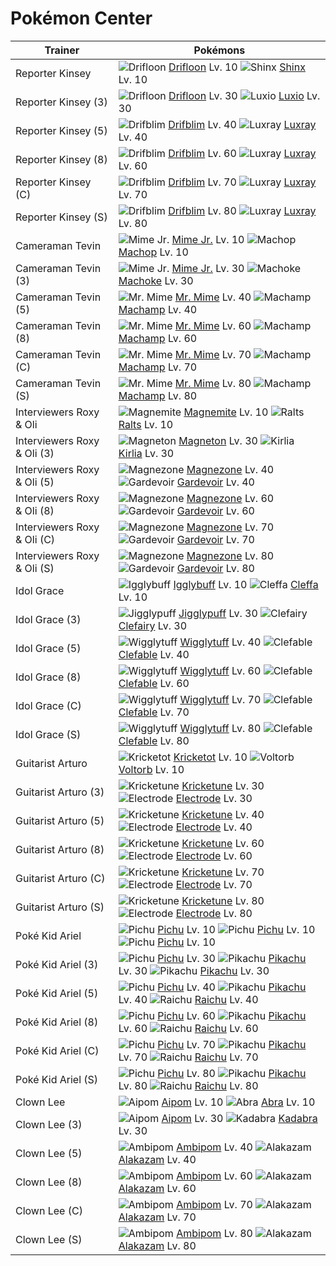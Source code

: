 # Pokémon Center

Trainer                     | Pokémons
---                         | ---
Reporter Kinsey             | ![][425]  [Drifloon] Lv. 10  ![][403]  [Shinx] Lv. 10
Reporter Kinsey (3)         | ![][425]  [Drifloon] Lv. 30  ![][404]  [Luxio] Lv. 30
Reporter Kinsey (5)         | ![][426]  [Drifblim] Lv. 40  ![][405]  [Luxray] Lv. 40
Reporter Kinsey (8)         | ![][426]  [Drifblim] Lv. 60  ![][405]  [Luxray] Lv. 60
Reporter Kinsey (C)         | ![][426]  [Drifblim] Lv. 70  ![][405]  [Luxray] Lv. 70
Reporter Kinsey (S)         | ![][426]  [Drifblim] Lv. 80  ![][405]  [Luxray] Lv. 80
Cameraman Tevin             | ![][439]  [Mime Jr.] Lv. 10  ![][066]  [Machop] Lv. 10
Cameraman Tevin (3)         | ![][439]  [Mime Jr.] Lv. 30  ![][067]  [Machoke] Lv. 30
Cameraman Tevin (5)         | ![][122]  [Mr. Mime] Lv. 40  ![][068]  [Machamp] Lv. 40
Cameraman Tevin (8)         | ![][122]  [Mr. Mime] Lv. 60  ![][068]  [Machamp] Lv. 60
Cameraman Tevin (C)         | ![][122]  [Mr. Mime] Lv. 70  ![][068]  [Machamp] Lv. 70
Cameraman Tevin (S)         | ![][122]  [Mr. Mime] Lv. 80  ![][068]  [Machamp] Lv. 80
Interviewers Roxy & Oli     | ![][081]  [Magnemite] Lv. 10  ![][280]  [Ralts] Lv. 10
Interviewers Roxy & Oli (3) | ![][082]  [Magneton] Lv. 30  ![][281]  [Kirlia] Lv. 30
Interviewers Roxy & Oli (5) | ![][462]  [Magnezone] Lv. 40  ![][282]  [Gardevoir] Lv. 40
Interviewers Roxy & Oli (8) | ![][462]  [Magnezone] Lv. 60  ![][282]  [Gardevoir] Lv. 60
Interviewers Roxy & Oli (C) | ![][462]  [Magnezone] Lv. 70  ![][282]  [Gardevoir] Lv. 70
Interviewers Roxy & Oli (S) | ![][462]  [Magnezone] Lv. 80  ![][282]  [Gardevoir] Lv. 80
Idol Grace                  | ![][174]  [Igglybuff] Lv. 10  ![][173]  [Cleffa] Lv. 10
Idol Grace (3)              | ![][039]  [Jigglypuff] Lv. 30  ![][035]  [Clefairy] Lv. 30
Idol Grace (5)              | ![][040]  [Wigglytuff] Lv. 40  ![][036]  [Clefable] Lv. 40
Idol Grace (8)              | ![][040]  [Wigglytuff] Lv. 60  ![][036]  [Clefable] Lv. 60
Idol Grace (C)              | ![][040]  [Wigglytuff] Lv. 70  ![][036]  [Clefable] Lv. 70
Idol Grace (S)              | ![][040]  [Wigglytuff] Lv. 80  ![][036]  [Clefable] Lv. 80
Guitarist Arturo            | ![][401]  [Kricketot] Lv. 10  ![][100]  [Voltorb] Lv. 10
Guitarist Arturo (3)        | ![][402]  [Kricketune] Lv. 30  ![][101]  [Electrode] Lv. 30
Guitarist Arturo (5)        | ![][402]  [Kricketune] Lv. 40  ![][101]  [Electrode] Lv. 40
Guitarist Arturo (8)        | ![][402]  [Kricketune] Lv. 60  ![][101]  [Electrode] Lv. 60
Guitarist Arturo (C)        | ![][402]  [Kricketune] Lv. 70  ![][101]  [Electrode] Lv. 70
Guitarist Arturo (S)        | ![][402]  [Kricketune] Lv. 80  ![][101]  [Electrode] Lv. 80
Poké Kid Ariel              | ![][172]  [Pichu] Lv. 10  ![][172]  [Pichu] Lv. 10  ![][172]  [Pichu] Lv. 10
Poké Kid Ariel (3)          | ![][172]  [Pichu] Lv. 30  ![][025]  [Pikachu] Lv. 30  ![][025]  [Pikachu] Lv. 30
Poké Kid Ariel (5)          | ![][172]  [Pichu] Lv. 40  ![][025]  [Pikachu] Lv. 40  ![][026]  [Raichu] Lv. 40
Poké Kid Ariel (8)          | ![][172]  [Pichu] Lv. 60  ![][025]  [Pikachu] Lv. 60  ![][026]  [Raichu] Lv. 60
Poké Kid Ariel (C)          | ![][172]  [Pichu] Lv. 70  ![][025]  [Pikachu] Lv. 70  ![][026]  [Raichu] Lv. 70
Poké Kid Ariel (S)          | ![][172]  [Pichu] Lv. 80  ![][025]  [Pikachu] Lv. 80  ![][026]  [Raichu] Lv. 80
Clown Lee                   | ![][190]  [Aipom] Lv. 10  ![][063]  [Abra] Lv. 10
Clown Lee (3)               | ![][190]  [Aipom] Lv. 30  ![][064]  [Kadabra] Lv. 30
Clown Lee (5)               | ![][424]  [Ambipom] Lv. 40  ![][065]  [Alakazam] Lv. 40
Clown Lee (8)               | ![][424]  [Ambipom] Lv. 60  ![][065]  [Alakazam] Lv. 60
Clown Lee (C)               | ![][424]  [Ambipom] Lv. 70  ![][065]  [Alakazam] Lv. 70
Clown Lee (S)               | ![][424]  [Ambipom] Lv. 80  ![][065]  [Alakazam] Lv. 80

[chople-berry]: https://raw.githubusercontent.com/PokeAPI/sprites/master/sprites/items/chople-berry.png
[coba-berry]: https://raw.githubusercontent.com/PokeAPI/sprites/master/sprites/items/coba-berry.png
[colbur-berry]: https://raw.githubusercontent.com/PokeAPI/sprites/master/sprites/items/colbur-berry.png
[rindo-berry]: https://raw.githubusercontent.com/PokeAPI/sprites/master/sprites/items/rindo-berry.png
[salac-berry]: https://raw.githubusercontent.com/PokeAPI/sprites/master/sprites/items/salac-berry.png
[shuca-berry]: https://raw.githubusercontent.com/PokeAPI/sprites/master/sprites/items/shuca-berry.png
[sitrus-berry]: https://raw.githubusercontent.com/PokeAPI/sprites/master/sprites/items/sitrus-berry.png
[starf-berry]: https://raw.githubusercontent.com/PokeAPI/sprites/master/sprites/items/starf-berry.png
[wacan-berry]: https://raw.githubusercontent.com/PokeAPI/sprites/master/sprites/items/wacan-berry.png
[yache-berry]: https://raw.githubusercontent.com/PokeAPI/sprites/master/sprites/items/yache-berry.png
[haban-berry]: https://raw.githubusercontent.com/PokeAPI/sprites/master/sprites/items/haban-berry.png
[liechi-berry]: https://raw.githubusercontent.com/PokeAPI/sprites/master/sprites/items/liechi-berry.png
[lum-berry]: https://raw.githubusercontent.com/PokeAPI/sprites/master/sprites/items/lum-berry.png
[occa-berry]: https://raw.githubusercontent.com/PokeAPI/sprites/master/sprites/items/occa-berry.png
[passho-berry]: https://raw.githubusercontent.com/PokeAPI/sprites/master/sprites/items/passho-berry.png
[petaya-berry]: https://raw.githubusercontent.com/PokeAPI/sprites/master/sprites/items/petaya-berry.png



[025]: https://raw.githubusercontent.com/PokeAPI/sprites/master/sprites/pokemon/25.png "Pikachu"
[026]: https://raw.githubusercontent.com/PokeAPI/sprites/master/sprites/pokemon/26.png "Raichu"
[035]: https://raw.githubusercontent.com/PokeAPI/sprites/master/sprites/pokemon/35.png "Clefairy"
[036]: https://raw.githubusercontent.com/PokeAPI/sprites/master/sprites/pokemon/36.png "Clefable"
[039]: https://raw.githubusercontent.com/PokeAPI/sprites/master/sprites/pokemon/39.png "Jigglypuff"
[040]: https://raw.githubusercontent.com/PokeAPI/sprites/master/sprites/pokemon/40.png "Wigglytuff"
[063]: https://raw.githubusercontent.com/PokeAPI/sprites/master/sprites/pokemon/63.png "Abra"
[064]: https://raw.githubusercontent.com/PokeAPI/sprites/master/sprites/pokemon/64.png "Kadabra"
[065]: https://raw.githubusercontent.com/PokeAPI/sprites/master/sprites/pokemon/65.png "Alakazam"
[066]: https://raw.githubusercontent.com/PokeAPI/sprites/master/sprites/pokemon/66.png "Machop"
[067]: https://raw.githubusercontent.com/PokeAPI/sprites/master/sprites/pokemon/67.png "Machoke"
[068]: https://raw.githubusercontent.com/PokeAPI/sprites/master/sprites/pokemon/68.png "Machamp"
[081]: https://raw.githubusercontent.com/PokeAPI/sprites/master/sprites/pokemon/81.png "Magnemite"
[082]: https://raw.githubusercontent.com/PokeAPI/sprites/master/sprites/pokemon/82.png "Magneton"
[100]: https://raw.githubusercontent.com/PokeAPI/sprites/master/sprites/pokemon/100.png "Voltorb"
[101]: https://raw.githubusercontent.com/PokeAPI/sprites/master/sprites/pokemon/101.png "Electrode"
[122]: https://raw.githubusercontent.com/PokeAPI/sprites/master/sprites/pokemon/122.png "Mr. Mime"
[172]: https://raw.githubusercontent.com/PokeAPI/sprites/master/sprites/pokemon/172.png "Pichu"
[173]: https://raw.githubusercontent.com/PokeAPI/sprites/master/sprites/pokemon/173.png "Cleffa"
[174]: https://raw.githubusercontent.com/PokeAPI/sprites/master/sprites/pokemon/174.png "Igglybuff"
[190]: https://raw.githubusercontent.com/PokeAPI/sprites/master/sprites/pokemon/190.png "Aipom"
[280]: https://raw.githubusercontent.com/PokeAPI/sprites/master/sprites/pokemon/280.png "Ralts"
[281]: https://raw.githubusercontent.com/PokeAPI/sprites/master/sprites/pokemon/281.png "Kirlia"
[282]: https://raw.githubusercontent.com/PokeAPI/sprites/master/sprites/pokemon/282.png "Gardevoir"
[401]: https://raw.githubusercontent.com/PokeAPI/sprites/master/sprites/pokemon/401.png "Kricketot"
[402]: https://raw.githubusercontent.com/PokeAPI/sprites/master/sprites/pokemon/402.png "Kricketune"
[403]: https://raw.githubusercontent.com/PokeAPI/sprites/master/sprites/pokemon/403.png "Shinx"
[404]: https://raw.githubusercontent.com/PokeAPI/sprites/master/sprites/pokemon/404.png "Luxio"
[405]: https://raw.githubusercontent.com/PokeAPI/sprites/master/sprites/pokemon/405.png "Luxray"
[424]: https://raw.githubusercontent.com/PokeAPI/sprites/master/sprites/pokemon/424.png "Ambipom"
[425]: https://raw.githubusercontent.com/PokeAPI/sprites/master/sprites/pokemon/425.png "Drifloon"
[426]: https://raw.githubusercontent.com/PokeAPI/sprites/master/sprites/pokemon/426.png "Drifblim"
[439]: https://raw.githubusercontent.com/PokeAPI/sprites/master/sprites/pokemon/439.png "Mime Jr."
[462]: https://raw.githubusercontent.com/PokeAPI/sprites/master/sprites/pokemon/462.png "Magnezone"
[Pikachu]: /pokemon_changes/025/
[Raichu]: /pokemon_changes/026/
[Clefairy]: /pokemon_changes/035/
[Clefable]: /pokemon_changes/036/
[Jigglypuff]: /pokemon_changes/039/
[Wigglytuff]: /pokemon_changes/040/
[Abra]: /pokemon_changes/063/
[Kadabra]: /pokemon_changes/064/
[Alakazam]: /pokemon_changes/065/
[Machop]: /pokemon_changes/066/
[Machoke]: /pokemon_changes/067/
[Machamp]: /pokemon_changes/068/
[Magnemite]: /pokemon_changes/081/
[Magneton]: /pokemon_changes/082/
[Voltorb]: /pokemon_changes/100/
[Electrode]: /pokemon_changes/101/
[Mr. Mime]: /pokemon_changes/122/
[Pichu]: /pokemon_changes/172/
[Cleffa]: /pokemon_changes/173/
[Igglybuff]: /pokemon_changes/174/
[Aipom]: /pokemon_changes/190/
[Ralts]: /pokemon_changes/280/
[Kirlia]: /pokemon_changes/281/
[Gardevoir]: /pokemon_changes/282/
[Kricketot]: /pokemon_changes/401/
[Kricketune]: /pokemon_changes/402/
[Shinx]: /pokemon_changes/403/
[Luxio]: /pokemon_changes/404/
[Luxray]: /pokemon_changes/405/
[Ambipom]: /pokemon_changes/424/
[Drifloon]: /pokemon_changes/425/
[Drifblim]: /pokemon_changes/426/
[Mime Jr.]: /pokemon_changes/439/
[Magnezone]: /pokemon_changes/462/
